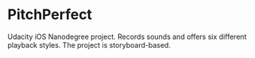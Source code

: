 # PitchPerfect

Udacity iOS Nanodegree project. Records sounds and offers six different playback styles. The project is storyboard-based.

